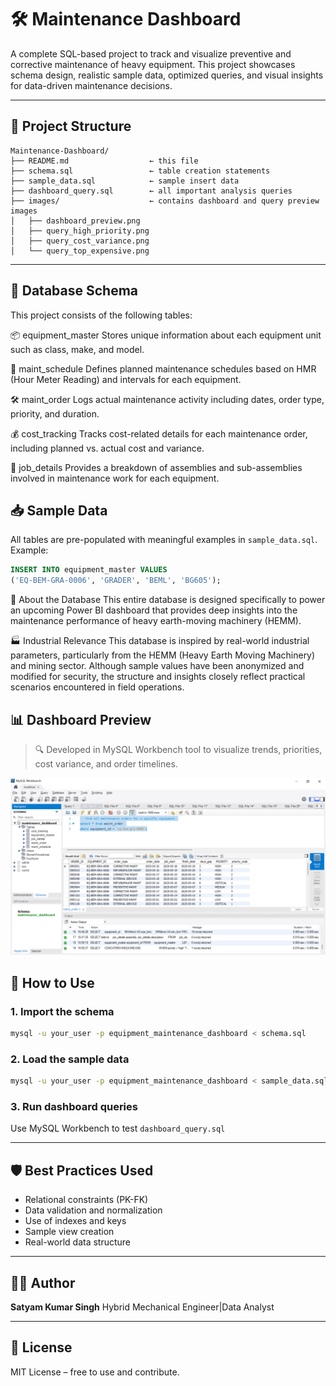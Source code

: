 # 🛠️ Maintenance Dashboard

A complete SQL-based project to track and visualize preventive and corrective maintenance of heavy equipment. This project showcases schema design, realistic sample data, optimized queries, and visual insights for data-driven maintenance decisions.

---

## 📂 Project Structure

```
Maintenance-Dashboard/
├── README.md                  ← this file
├── schema.sql                 ← table creation statements
├── sample_data.sql            ← sample insert data
├── dashboard_query.sql        ← all important analysis queries
├── images/                    ← contains dashboard and query preview images
│   ├── dashboard_preview.png
│   ├── query_high_priority.png
│   ├── query_cost_variance.png
│   └── query_top_expensive.png
```

---

## 🧱 Database Schema

This project consists of the following tables:

📦 equipment_master
Stores unique information about each equipment unit such as class, make, and model.

📅 maint_schedule
Defines planned maintenance schedules based on HMR (Hour Meter Reading) and intervals for each equipment.

🛠️ maint_order
Logs actual maintenance activity including dates, order type, priority, and duration.

💰 cost_tracking
Tracks cost-related details for each maintenance order, including planned vs. actual cost and variance.

🔧 job_details
Provides a breakdown of assemblies and sub-assemblies involved in maintenance work for each equipment.



## 📥 Sample Data

All tables are pre-populated with meaningful examples in `sample_data.sql`. Example:

```sql
INSERT INTO equipment_master VALUES
('EQ-BEM-GRA-0006', 'GRADER', 'BEML', 'BG605');

```

🧾 About the Database
This entire database is designed specifically to power an upcoming Power BI dashboard that provides deep insights into the maintenance performance of heavy earth-moving machinery (HEMM).



🏭 Industrial Relevance
This database is inspired by real-world industrial parameters, particularly from the HEMM (Heavy Earth Moving Machinery) and mining sector.
Although sample values have been anonymized and modified for security, the structure and insights closely reflect practical scenarios encountered in field operations.



## 📊 Dashboard Preview

> 🔍 Developed in MySQL Workbench tool to visualize trends, priorities, cost variance, and order timelines.

![Dashboard Overview](./images/maintenance_dashboard.png)


## 🚀 How to Use

### 1. Import the schema

```bash
mysql -u your_user -p equipment_maintenance_dashboard < schema.sql
```

### 2. Load the sample data

```bash
mysql -u your_user -p equipment_maintenance_dashboard < sample_data.sql
```

### 3. Run dashboard queries

Use MySQL Workbench to test `dashboard_query.sql`

---

## 🛡️ Best Practices Used

* Relational constraints (PK-FK)
* Data validation and normalization
* Use of indexes and keys
* Sample view creation
* Real-world data structure

---

## 👨‍💻 Author

**Satyam Kumar Singh**
Hybrid Mechanical Engineer|Data Analyst


---

## 📎 License

MIT License – free to use and contribute.
